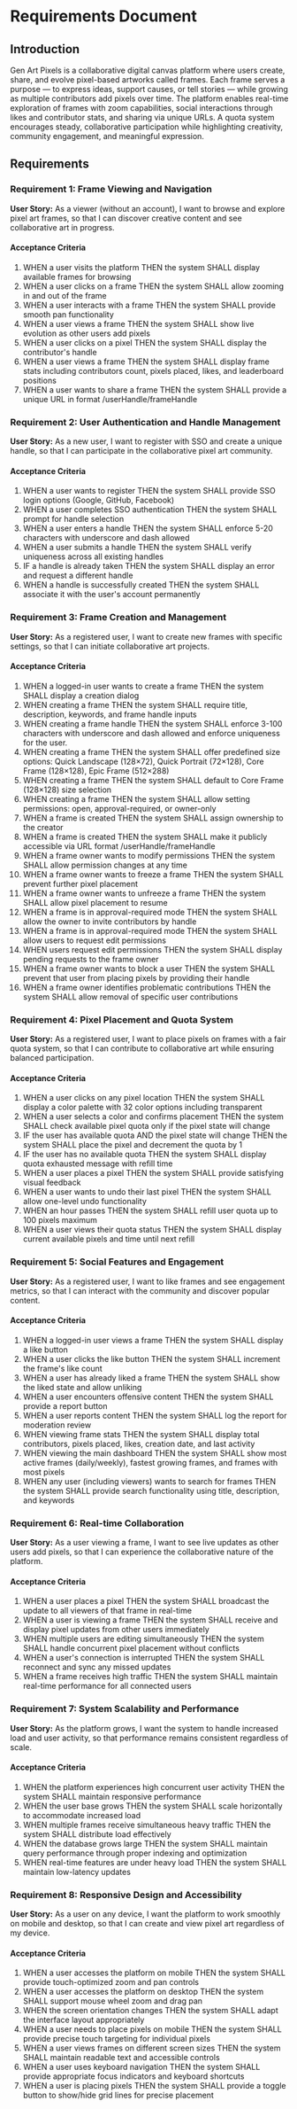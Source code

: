 # Requirements Document

## Introduction

Gen Art Pixels is a collaborative digital canvas platform where users create, share, and evolve pixel-based artworks called frames. Each frame serves a purpose — to express ideas, support causes, or tell stories — while growing as multiple contributors add pixels over time. The platform enables real-time exploration of frames with zoom capabilities, social interactions through likes and contributor stats, and sharing via unique URLs. A quota system encourages steady, collaborative participation while highlighting creativity, community engagement, and meaningful expression.

## Requirements

### Requirement 1: Frame Viewing and Navigation

**User Story:** As a viewer (without an account), I want to browse and explore pixel art frames, so that I can discover creative content and see collaborative art in progress.

#### Acceptance Criteria

1. WHEN a user visits the platform THEN the system SHALL display available frames for browsing
2. WHEN a user clicks on a frame THEN the system SHALL allow zooming in and out of the frame
3. WHEN a user interacts with a frame THEN the system SHALL provide smooth pan functionality
4. WHEN a user views a frame THEN the system SHALL show live evolution as other users add pixels
5. WHEN a user clicks on a pixel THEN the system SHALL display the contributor's handle
6. WHEN a user views a frame THEN the system SHALL display frame stats including contributors count, pixels placed, likes, and leaderboard positions
7. WHEN a user wants to share a frame THEN the system SHALL provide a unique URL in format /userHandle/frameHandle

### Requirement 2: User Authentication and Handle Management

**User Story:** As a new user, I want to register with SSO and create a unique handle, so that I can participate in the collaborative pixel art community.

#### Acceptance Criteria

1. WHEN a user wants to register THEN the system SHALL provide SSO login options (Google, GitHub, Facebook)
2. WHEN a user completes SSO authentication THEN the system SHALL prompt for handle selection
3. WHEN a user enters a handle THEN the system SHALL enforce 5-20 characters with underscore and dash allowed
4. WHEN a user submits a handle THEN the system SHALL verify uniqueness across all existing handles
5. IF a handle is already taken THEN the system SHALL display an error and request a different handle
6. WHEN a handle is successfully created THEN the system SHALL associate it with the user's account permanently

### Requirement 3: Frame Creation and Management

**User Story:** As a registered user, I want to create new frames with specific settings, so that I can initiate collaborative art projects.

#### Acceptance Criteria

1. WHEN a logged-in user wants to create a frame THEN the system SHALL display a creation dialog
2. WHEN creating a frame THEN the system SHALL require title, description, keywords, and frame handle inputs
3. WHEN creating a frame handle THEN the system SHALL enforce 3-100 characters with underscore and dash allowed and enforce uniqueness for the user.
4. WHEN creating a frame THEN the system SHALL offer predefined size options: Quick Landscape (128×72), Quick Portrait (72×128), Core Frame (128×128), Epic Frame (512×288)
5. WHEN creating a frame THEN the system SHALL default to Core Frame (128×128) size selection
6. WHEN creating a frame THEN the system SHALL allow setting permissions: open, approval-required, or owner-only
7. WHEN a frame is created THEN the system SHALL assign ownership to the creator
8. WHEN a frame is created THEN the system SHALL make it publicly accessible via URL format /userHandle/frameHandle
9. WHEN a frame owner wants to modify permissions THEN the system SHALL allow permission changes at any time
10. WHEN a frame owner wants to freeze a frame THEN the system SHALL prevent further pixel placement
11. WHEN a frame owner wants to unfreeze a frame THEN the system SHALL allow pixel placement to resume
12. WHEN a frame is in approval-required mode THEN the system SHALL allow the owner to invite contributors by handle
13. WHEN a frame is in approval-required mode THEN the system SHALL allow users to request edit permissions
14. WHEN users request edit permissions THEN the system SHALL display pending requests to the frame owner
15. WHEN a frame owner wants to block a user THEN the system SHALL prevent that user from placing pixels by providing their handle
16. WHEN a frame owner identifies problematic contributions THEN the system SHALL allow removal of specific user contributions

### Requirement 4: Pixel Placement and Quota System

**User Story:** As a registered user, I want to place pixels on frames with a fair quota system, so that I can contribute to collaborative art while ensuring balanced participation.

#### Acceptance Criteria

1. WHEN a user clicks on any pixel location THEN the system SHALL display a color palette with 32 color options including transparent
2. WHEN a user selects a color and confirms placement THEN the system SHALL check available pixel quota only if the pixel state will change
3. IF the user has available quota AND the pixel state will change THEN the system SHALL place the pixel and decrement the quota by 1
4. IF the user has no available quota THEN the system SHALL display quota exhausted message with refill time
5. WHEN a user places a pixel THEN the system SHALL provide satisfying visual feedback
6. WHEN a user wants to undo their last pixel THEN the system SHALL allow one-level undo functionality
7. WHEN an hour passes THEN the system SHALL refill user quota up to 100 pixels maximum
8. WHEN a user views their quota status THEN the system SHALL display current available pixels and time until next refill

### Requirement 5: Social Features and Engagement

**User Story:** As a registered user, I want to like frames and see engagement metrics, so that I can interact with the community and discover popular content.

#### Acceptance Criteria

1. WHEN a logged-in user views a frame THEN the system SHALL display a like button
2. WHEN a user clicks the like button THEN the system SHALL increment the frame's like count
3. WHEN a user has already liked a frame THEN the system SHALL show the liked state and allow unliking
4. WHEN a user encounters offensive content THEN the system SHALL provide a report button
5. WHEN a user reports content THEN the system SHALL log the report for moderation review
6. WHEN viewing frame stats THEN the system SHALL display total contributors, pixels placed, likes, creation date, and last activity
7. WHEN viewing the main dashboard THEN the system SHALL show most active frames (daily/weekly), fastest growing frames, and frames with most pixels
8. WHEN any user (including viewers) wants to search for frames THEN the system SHALL provide search functionality using title, description, and keywords

### Requirement 6: Real-time Collaboration

**User Story:** As a user viewing a frame, I want to see live updates as other users add pixels, so that I can experience the collaborative nature of the platform.

#### Acceptance Criteria

1. WHEN a user places a pixel THEN the system SHALL broadcast the update to all viewers of that frame in real-time
2. WHEN a user is viewing a frame THEN the system SHALL receive and display pixel updates from other users immediately
3. WHEN multiple users are editing simultaneously THEN the system SHALL handle concurrent pixel placement without conflicts
4. WHEN a user's connection is interrupted THEN the system SHALL reconnect and sync any missed updates
5. WHEN a frame receives high traffic THEN the system SHALL maintain real-time performance for all connected users

### Requirement 7: System Scalability and Performance

**User Story:** As the platform grows, I want the system to handle increased load and user activity, so that performance remains consistent regardless of scale.

#### Acceptance Criteria

1. WHEN the platform experiences high concurrent user activity THEN the system SHALL maintain responsive performance
2. WHEN the user base grows THEN the system SHALL scale horizontally to accommodate increased load
3. WHEN multiple frames receive simultaneous heavy traffic THEN the system SHALL distribute load effectively
4. WHEN the database grows large THEN the system SHALL maintain query performance through proper indexing and optimization
5. WHEN real-time features are under heavy load THEN the system SHALL maintain low-latency updates

### Requirement 8: Responsive Design and Accessibility

**User Story:** As a user on any device, I want the platform to work smoothly on mobile and desktop, so that I can create and view pixel art regardless of my device.

#### Acceptance Criteria

1. WHEN a user accesses the platform on mobile THEN the system SHALL provide touch-optimized zoom and pan controls
2. WHEN a user accesses the platform on desktop THEN the system SHALL support mouse wheel zoom and drag pan
3. WHEN the screen orientation changes THEN the system SHALL adapt the interface layout appropriately
4. WHEN a user needs to place pixels on mobile THEN the system SHALL provide precise touch targeting for individual pixels
5. WHEN a user views frames on different screen sizes THEN the system SHALL maintain readable text and accessible controls
6. WHEN a user uses keyboard navigation THEN the system SHALL provide appropriate focus indicators and keyboard shortcuts
7. WHEN a user is placing pixels THEN the system SHALL provide a toggle button to show/hide grid lines for precise placement